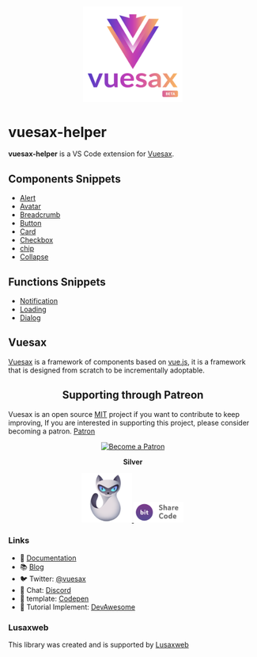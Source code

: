 <p align="center">
  <a href="https://lusaxweb.github.io/vuesax/">
    <img width="40%" src="https://raw.githubusercontent.com/lusaxweb/vuesax/master/public/vuesax-logo-beta.png" alt="vuesax" />
   </a>
  </p>

# vuesax-helper

**vuesax-helper** is a VS Code extension for [Vuesax](https://lusaxweb.github.io/vuesax/).

## Components Snippets

- [Alert](https://lusaxweb.github.io/vuesax/components/alert.html)
- [Avatar](https://lusaxweb.github.io/vuesax/components/avatar.html)
- [Breadcrumb](https://lusaxweb.github.io/vuesax/components/breadcrumb.html)
- [Button](https://lusaxweb.github.io/vuesax/components/)
- [Card](https://lusaxweb.github.io/vuesax/components/card.html)
- [Checkbox](https://lusaxweb.github.io/vuesax/components/checkbox.html)
- [chip](https://lusaxweb.github.io/vuesax/components/chip.html)
- [Collapse](https://lusaxweb.github.io/vuesax/components/chip.html)

## Functions Snippets

- [Notification](https://lusaxweb.github.io/vuesax/components/notifications.html)
- [Loading](https://lusaxweb.github.io/vuesax/components/loading.html)
- [Dialog](https://lusaxweb.github.io/vuesax/components/dialog.html)

## Vuesax

[Vuesax](https://lusaxweb.github.io/vuesax/) is a framework of components based on [vue.js](https://vuejs.org/), it is a framework that is designed from scratch to be incrementally adoptable.

<h2 align="center">Supporting through Patreon</h2>

Vuesax is an open source [MIT](https://raw.githubusercontent.com/lusaxweb/vuesax/master/LICENSE) project if you want to contribute to keep improving, If you are interested in supporting this project, please consider becoming a patron. [Patron](https://www.patreon.com/bePatron?c=1567892)

<p align="center">
  <a href="https://www.patreon.com/bePatron?c=1567892">
    <img src="https://c5.patreon.com/external/logo/become_a_patron_button.png" alt="Become a Patron" />
  </a>
</p>

<p align="center"><b>Silver</b></p>

<p align="center">
  <a href="https://tipe.io/">
    <img width="20%" src="https://raw.githubusercontent.com/lusaxweb/vuesax/master/docs/.vuepress/public/tipe.png" alt="Tipe" />
   </a>
  <a href="https://bitsrc.io/">
    <img width="20%" src="https://raw.githubusercontent.com/lusaxweb/vuesax/master/docs/.vuepress/public/bit-share-code.png" alt="Bit">
  </a>
 </p>


### Links

- 📘 [Documentation](https://lusaxweb.github.io/vuesax/)
- 📚 [Blog](https://lusaxweb.github.io/vuesax-blog/)
- 🐦 Twitter: [@vuesax](https://twitter.com/vuesax)
- 💬 Chat: [Discord](https://discord.gg/gd2kAjn)
- 🎲 template: [Codepen](https://codepen.io/lusaxweb/pen/mxMKYr)
- 📰 Tutorial Implement: [DevAwesome](https://lusaxweb.github.io/devAwesome/#/article/-LPDgBxyylgg9h194wuE)

### Lusaxweb

This library was created and is supported by [Lusaxweb](https://github.com/lusaxweb)
